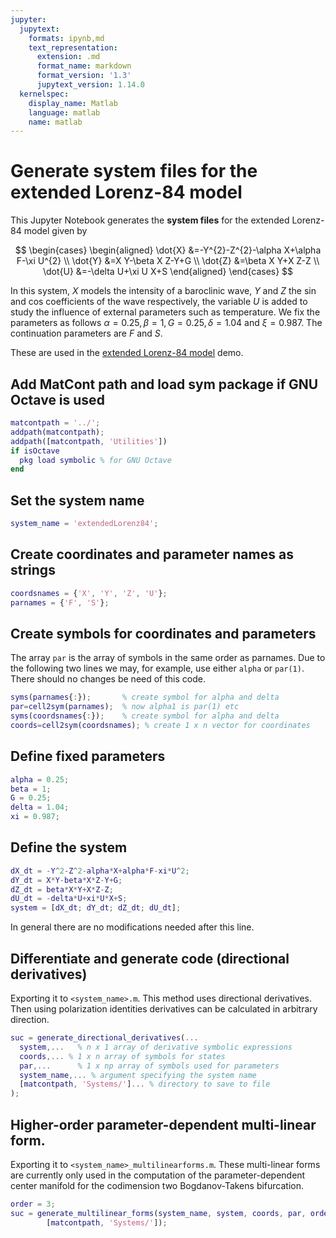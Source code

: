 ```yaml
---
jupyter:
  jupytext:
    formats: ipynb,md
    text_representation:
      extension: .md
      format_name: markdown
      format_version: '1.3'
      jupytext_version: 1.14.0
  kernelspec:
    display_name: Matlab
    language: matlab
    name: matlab
---
```


# Generate system files for the extended Lorenz-84 model

This Jupyter Notebook generates the __system files__ for the extended Lorenz-84 model
given by

$$
\begin{cases}
\begin{aligned}
\dot{X} &=-Y^{2}-Z^{2}-\alpha X+\alpha F-\xi U^{2} \\
\dot{Y} &=X Y-\beta X Z-Y+G \\
\dot{Z} &=\beta X Y+X Z-Z \\
\dot{U} &=-\delta U+\xi U X+S
\end{aligned}
\end{cases}
$$

In this system, $X$ models the intensity of a baroclinic wave, $Y$ and $Z$ the
sin and cos coefficients of the wave respectively, the variable $U$ is added to
study the influence of external parameters such as temperature. We fix the
parameters as follows $\alpha=0.25, \beta=1, G=0.25, \delta=1.04$ and
$\xi=0.987$. The continuation parameters are $F$ and $S$.


These are used in the [extended Lorenz-84 model](./extendedLorenz84model.ipynb) demo.

## Add MatCont path and load sym package if GNU Octave is used


```matlab
matcontpath = '../';
addpath(matcontpath);
addpath([matcontpath, 'Utilities'])
if isOctave
  pkg load symbolic % for GNU Octave
end
```

## Set the system name

```matlab
system_name = 'extendedLorenz84';
```

## Create coordinates and parameter names as strings 

```matlab
coordsnames = {'X', 'Y', 'Z', 'U'};
parnames = {'F', 'S'};
```

## Create symbols for coordinates and parameters
The array `par` is the array of symbols in the same order as parnames.
Due to the following two lines we may, for example, use either `alpha` or
`par(1)`. There should no changes be need of this code.

```matlab
syms(parnames{:});       % create symbol for alpha and delta
par=cell2sym(parnames);  % now alpha1 is par(1) etc
syms(coordsnames{:});    % create symbol for alpha and delta
coords=cell2sym(coordsnames); % create 1 x n vector for coordinates
```

## Define fixed parameters

```matlab
alpha = 0.25;
beta = 1;
G = 0.25;
delta = 1.04;
xi = 0.987;
```

## Define the system

```matlab
dX_dt = -Y^2-Z^2-alpha*X+alpha*F-xi*U^2;
dY_dt = X*Y-beta*X*Z-Y+G;
dZ_dt = beta*X*Y+X*Z-Z;
dU_dt = -delta*U+xi*U*X+S;
system = [dX_dt; dY_dt; dZ_dt; dU_dt];
```

In general there are no modifications needed after this line.

## Differentiate and generate code (directional derivatives)

Exporting it to `<system_name>.m`. This method uses directional derivatives.
Then using polarization identities derivatives can be calculated in arbitrary
direction.

```matlab
suc = generate_directional_derivatives(...
  system,...   % n x 1 array of derivative symbolic expressions
  coords,... % 1 x n array of symbols for states
  par,...      % 1 x np array of symbols used for parameters
  system_name,... % argument specifying the system name
  [matcontpath, 'Systems/']... % directory to save to file
);
```

## Higher-order parameter-dependent multi-linear form.

Exporting it to `<system_name>_multilinearforms.m`. These multi-linear forms are
currently only used in the computation of the parameter-dependent center
manifold for the codimension two Bogdanov-Takens bifurcation.

```matlab
order = 3;
suc = generate_multilinear_forms(system_name, system, coords, par, order, ...
        [matcontpath, 'Systems/']);
```
